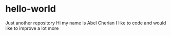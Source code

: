 # hello-world
Just another repository
Hi my name is Abel Cherian
I like to code and would like to improve a lot more
